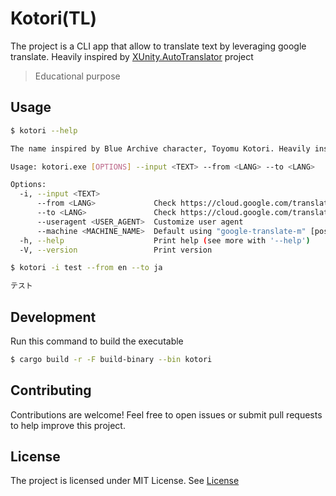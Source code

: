 # Kotori(TL)
The project is a CLI app that allow to translate text by leveraging google translate. Heavily inspired by [XUnity.AutoTranslator](https://github.com/bbepis/XUnity.AutoTranslator) project

> Educational purpose

## Usage
```bash
$ kotori --help

The name inspired by Blue Archive character, Toyomu Kotori. Heavily inspired by XUnity.AutoTranslator project. Educational purposes only.

Usage: kotori.exe [OPTIONS] --input <TEXT> --from <LANG> --to <LANG>

Options:
  -i, --input <TEXT>
      --from <LANG>             Check https://cloud.google.com/translate/docs/languages for Language code
      --to <LANG>               Check https://cloud.google.com/translate/docs/languages for Language code
      --useragent <USER_AGENT>  Customize user agent
      --machine <MACHINE_NAME>  Default using "google-translate-m" [possible values: google-translate, google-translate-m]
  -h, --help                    Print help (see more with '--help')
  -V, --version                 Print version
```
```bash
$ kotori -i test --from en --to ja

テスト
```
## Development
Run this command to build the executable
```bash
$ cargo build -r -F build-binary --bin kotori
```

## Contributing
Contributions are welcome! Feel free to open issues or submit pull requests to help improve this project.

## License
The project is licensed under MIT License. See [License](./LICENSE)
